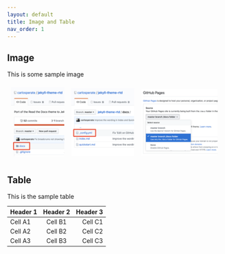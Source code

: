 ```yaml
---
layout: default
title: Image and Table
nav_order: 1
---
```


## Image

This is some sample image 

![steps screenshot](assets/img/quick-start-steps.png)

## Table

This is the sample table

| Header 1     | Header 2     | Header 3     |
| :----------- | :-----------:| -----------: |
| Cell A1      | Cell B1      | Cell C1      |
| Cell A2      | Cell B2      | Cell C2      |
| Cell A3      | Cell B3      | Cell C3      |


